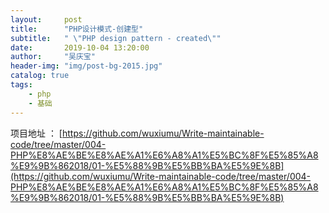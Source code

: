 ```yaml
---
layout:     post
title:      "PHP设计模式-创建型"
subtitle:   " \"PHP design pattern - created\""
date:       2019-10-04 13:20:00
author:     "吴庆宝"
header-img: "img/post-bg-2015.jpg"
catalog: true
tags:
    - php
    - 基础
---
```


 
 项目地址 ： [https://github.com/wuxiumu/Write-maintainable-code/tree/master/004-PHP%E8%AE%BE%E8%AE%A1%E6%A8%A1%E5%BC%8F%E5%85%A8%E9%9B%862018/01-%E5%88%9B%E5%BB%BA%E5%9E%8B](https://github.com/wuxiumu/Write-maintainable-code/tree/master/004-PHP%E8%AE%BE%E8%AE%A1%E6%A8%A1%E5%BC%8F%E5%85%A8%E9%9B%862018/01-%E5%88%9B%E5%BB%BA%E5%9E%8B)
 

